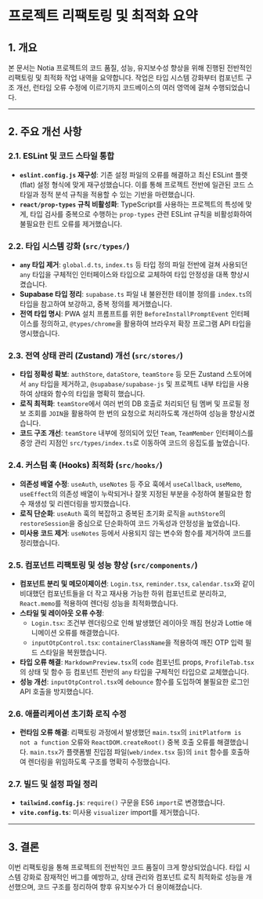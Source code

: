 # 프로젝트 리팩토링 및 최적화 요약

## 1. 개요

본 문서는 Notia 프로젝트의 코드 품질, 성능, 유지보수성 향상을 위해 진행된 전반적인 리팩토링 및 최적화 작업 내역을 요약합니다. 작업은 타입 시스템 강화부터 컴포넌트 구조 개선, 런타임 오류 수정에 이르기까지 코드베이스의 여러 영역에 걸쳐 수행되었습니다.

---

## 2. 주요 개선 사항

### 2.1. ESLint 및 코드 스타일 통합

-   **`eslint.config.js` 재구성**: 기존 설정 파일의 오류를 해결하고 최신 ESLint 플랫(flat) 설정 형식에 맞게 재구성했습니다. 이를 통해 프로젝트 전반에 일관된 코드 스타일과 정적 분석 규칙을 적용할 수 있는 기반을 마련했습니다.
-   **`react/prop-types` 규칙 비활성화**: TypeScript를 사용하는 프로젝트의 특성에 맞게, 타입 검사를 중복으로 수행하는 `prop-types` 관련 ESLint 규칙을 비활성화하여 불필요한 린트 오류를 제거했습니다.

### 2.2. 타입 시스템 강화 (`src/types/`)

-   **`any` 타입 제거**: `global.d.ts`, `index.ts` 등 타입 정의 파일 전반에 걸쳐 사용되던 `any` 타입을 구체적인 인터페이스와 타입으로 교체하여 타입 안정성을 대폭 향상시켰습니다.
-   **Supabase 타입 정리**: `supabase.ts` 파일 내 불완전한 테이블 정의를 `index.ts`의 타입을 참고하여 보강하고, 중복 정의를 제거했습니다.
-   **전역 타입 명시**: PWA 설치 프롬프트를 위한 `BeforeInstallPromptEvent` 인터페이스를 정의하고, `@types/chrome`을 활용하여 브라우저 확장 프로그램 API 타입을 명시했습니다.

### 2.3. 전역 상태 관리 (Zustand) 개선 (`src/stores/`)

-   **타입 정확성 확보**: `authStore`, `dataStore`, `teamStore` 등 모든 Zustand 스토어에서 `any` 타입을 제거하고, `@supabase/supabase-js` 및 프로젝트 내부 타입을 사용하여 상태와 함수의 타입을 명확히 했습니다.
-   **로직 최적화**: `teamStore`에서 여러 번의 DB 호출로 처리되던 팀 멤버 및 프로필 정보 조회를 `JOIN`을 활용하여 한 번의 요청으로 처리하도록 개선하여 성능을 향상시켰습니다.
-   **코드 구조 개선**: `teamStore` 내부에 정의되어 있던 `Team`, `TeamMember` 인터페이스를 중앙 관리 지점인 `src/types/index.ts`로 이동하여 코드의 응집도를 높였습니다.

### 2.4. 커스텀 훅 (Hooks) 최적화 (`src/hooks/`)

-   **의존성 배열 수정**: `useAuth`, `useNotes` 등 주요 훅에서 `useCallback`, `useMemo`, `useEffect`의 의존성 배열이 누락되거나 잘못 지정된 부분을 수정하여 불필요한 함수 재생성 및 리렌더링을 방지했습니다.
-   **로직 단순화**: `useAuth` 훅의 복잡하고 중복된 초기화 로직을 `authStore`의 `restoreSession`을 중심으로 단순화하여 코드 가독성과 안정성을 높였습니다.
-   **미사용 코드 제거**: `useNotes` 등에서 사용되지 않는 변수와 함수를 제거하여 코드를 정리했습니다.

### 2.5. 컴포넌트 리팩토링 및 성능 향상 (`src/components/`)

-   **컴포넌트 분리 및 메모이제이션**: `Login.tsx`, `reminder.tsx`, `calendar.tsx`와 같이 비대했던 컴포넌트들을 더 작고 재사용 가능한 하위 컴포넌트로 분리하고, `React.memo`를 적용하여 렌더링 성능을 최적화했습니다.
-   **스타일 및 레이아웃 오류 수정**:
    -   `Login.tsx`: 조건부 렌더링으로 인해 발생했던 레이아웃 깨짐 현상과 Lottie 애니메이션 오류를 해결했습니다.
    -   `inputOtpControl.tsx`: `containerClassName`을 적용하여 깨진 OTP 입력 필드 스타일을 복원했습니다.
-   **타입 오류 해결**: `MarkdownPreview.tsx`의 `code` 컴포넌트 props, `ProfileTab.tsx`의 상태 및 함수 등 컴포넌트 전반의 `any` 타입을 구체적인 타입으로 교체했습니다.
-   **성능 개선**: `inputOtpControl.tsx`에 `debounce` 함수를 도입하여 불필요한 로그인 API 호출을 방지했습니다.

### 2.6. 애플리케이션 초기화 로직 수정

-   **런타임 오류 해결**: 리팩토링 과정에서 발생했던 `main.tsx`의 `initPlatform is not a function` 오류와 `ReactDOM.createRoot()` 중복 호출 오류를 해결했습니다. `main.tsx`가 플랫폼별 진입점 파일(`web/index.tsx` 등)의 `init` 함수를 호출하여 렌더링을 위임하도록 구조를 명확히 수정했습니다.

### 2.7. 빌드 및 설정 파일 정리

-   **`tailwind.config.js`**: `require()` 구문을 ES6 `import`로 변경했습니다.
-   **`vite.config.ts`**: 미사용 `visualizer` import를 제거했습니다.

---

## 3. 결론

이번 리팩토링을 통해 프로젝트의 전반적인 코드 품질이 크게 향상되었습니다. 타입 시스템 강화로 잠재적인 버그를 예방하고, 상태 관리와 컴포넌트 로직 최적화로 성능을 개선했으며, 코드 구조를 정리하여 향후 유지보수가 더 용이해졌습니다.
